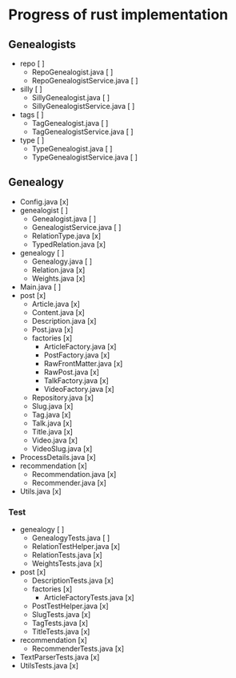 # Progress of rust implementation

## Genealogists
* repo [ ]
  * RepoGenealogist.java [ ]
  * RepoGenealogistService.java [ ]
* silly [ ]
  * SillyGenealogist.java [ ]
  * SillyGenealogistService.java [ ]
* tags [ ]
  * TagGenealogist.java [ ]
  * TagGenealogistService.java [ ]
* type [ ]
  * TypeGenealogist.java [ ]
  * TypeGenealogistService.java [ ]

## Genealogy
* Config.java [x]
* genealogist [ ]
  * Genealogist.java [ ]
  * GenealogistService.java [ ]
  * RelationType.java [x]
  * TypedRelation.java [x]
* genealogy [ ]
  * Genealogy.java [ ]
  * Relation.java [x]
  * Weights.java [x]
* Main.java [ ]
* post [x]
  * Article.java [x]
  * Content.java [x]
  * Description.java [x]
  * Post.java [x]
  * factories [x]
    * ArticleFactory.java [x]
    * PostFactory.java [x]
    * RawFrontMatter.java [x]
    * RawPost.java [x]
    * TalkFactory.java [x]
    * VideoFactory.java [x]
  * Repository.java [x]
  * Slug.java [x]
  * Tag.java [x]
  * Talk.java [x]
  * Title.java [x]
  * Video.java [x]
  * VideoSlug.java [x]
* ProcessDetails.java [x]
* recommendation [x]
  * Recommendation.java [x]
  * Recommender.java [x]
* Utils.java [x]

### Test
* genealogy [ ]
  * GenealogyTests.java [ ]
  * RelationTestHelper.java [x]
  * RelationTests.java [x]
  * WeightsTests.java [x]
* post [x]
  * DescriptionTests.java [x]
  * factories [x]
    * ArticleFactoryTests.java [x]
  * PostTestHelper.java [x]
  * SlugTests.java [x]
  * TagTests.java [x]
  * TitleTests.java [x]
* recommendation [x]
  * RecommenderTests.java [x]
* TextParserTests.java [x]
* UtilsTests.java [x]
